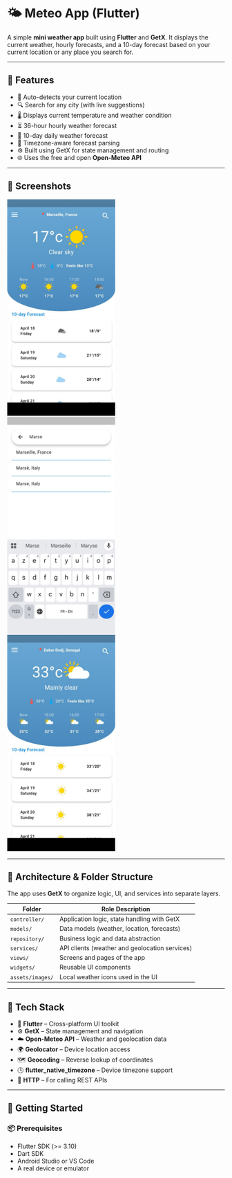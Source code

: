 # 🌤️ Meteo App (Flutter)

A simple  **mini weather app** built using **Flutter** and **GetX**. It displays the current weather, hourly forecasts, and a 10-day forecast based on your current location or any place you search for.

---

## 🚀 Features

- 📍 Auto-detects your current location
- 🔍 Search for any city (with live suggestions)
- 🌡️ Displays current temperature and weather condition
- ⏳ 36-hour hourly weather forecast
- 📅 10-day daily weather forecast
- 🧭 Timezone-aware forecast parsing
- ⚙️ Built using GetX for state management and routing
- 🌐 Uses the free and open **Open-Meteo API**

---

## 📸 Screenshots

<p align="left">
  <img src="screenshots/img.png" width="250" />&nbsp;&nbsp;&nbsp;
  <img src="screenshots/img3.png" width="250" />&nbsp;&nbsp;
  <img src="screenshots/img2.png" width="250" />
</p>


---

## 🧠 Architecture & Folder Structure

The app uses **GetX** to organize logic, UI, and services into separate layers.

| Folder              | Role Description                                      |
|---------------------|-------------------------------------------------------|
| `controller/`       | Application logic, state handling with GetX           |
| `models/`           | Data models (weather, location, forecasts)            |
| `repository/`       | Business logic and data abstraction                   |
| `services/`         | API clients (weather and geolocation services)        |
| `views/`            | Screens and pages of the app                          |
| `widgets/`          | Reusable UI components                                |
| `assets/images/`    | Local weather icons used in the UI                    |

---

## 🧰 Tech Stack

- 🧩 **Flutter** – Cross-platform UI toolkit
- ⚙️ **GetX** – State management and navigation
- ☁️ **Open-Meteo API** – Weather and geolocation data
- 🌍 **Geolocator** – Device location access
- 🗺️ **Geocoding** – Reverse lookup of coordinates
- 🕒 **flutter_native_timezone** – Device timezone support
- 📡 **HTTP** – For calling REST APIs

---

## 🔧 Getting Started

### 📦 Prerequisites

- Flutter SDK (>= 3.10)
- Dart SDK
- Android Studio or VS Code
- A real device or emulator


